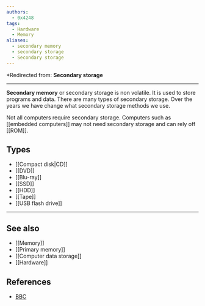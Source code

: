 ```yaml
---
authors:
  - 0x4248
tags:
  - Hardware
  - Memory
aliases:
  - secondary memory
  - secondary storage
  - Secondary storage
---
```

*Redirected from: **Secondary storage**
<hr>

**Secondary memory** or secondary storage is non volatile. It is used to store programs and data. There are many types of secondary storage. Over the years we have change what secondary storage methods we use.

Not all computers require secondary storage. Computers such as [[embedded computers]] may not need secondary storage and can rely off [[ROM]].

## Types
- [[Compact disk|CD]]
- [[DVD]]
- [[Blu-ray]]
- [[SSD]]
- [[HDD]]
- [[Tape]]
- [[USB flash drive]]

___
## See also
- [[Memory]]
- [[Primary memory]]
- [[Computer data storage]]
- [[Hardware]]

## References
- [BBC](https://www.bbc.co.uk/bitesize/guides/zdjqmsg/revision/1#:~:text=Secondary%20storage%20is%20non%2Dvolatile,the%20computer%20was%20switched%20off.)